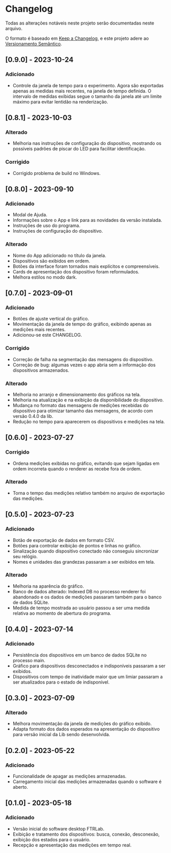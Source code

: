 # Changelog

Todas as alterações notáveis neste projeto serão documentadas neste arquivo.

O formato é baseado em [Keep a Changelog](https://keepachangelog.com/pt-BR/1.0.0/),
e este projeto adere ao [Versionamento Semântico](https://semver.org/lang/pt-BR/spec/v2.0.0.html).

## [0.9.0] - 2023-10-24

### Adicionado

- Controle da janela de tempo para o experimento. Agora são exportadas apenas as medidas mais recentes, na janela de tempo definida. O intervalo de medidas exibidas segue o tamanho da janela até um limite máximo para evitar lentidão na renderização.

## [0.8.1] - 2023-10-03

### Alterado

- Melhoria nas instruções de configuração do dispositivo, mostrando os possíveis padrões de piscar do LED para facilitar identificação.

### Corrigido

- Corrigido problema de build no Windows.

## [0.8.0] - 2023-09-10

### Adicionado

- Modal de Ajuda.
- Informações sobre o App e link para as novidades da versão instalada.
- Instruções de uso do programa.
- Instruções de configuração do dispositivo.

### Alterado

- Nome do App adicionado no título da janela.
- Dispositivos são exibidos em ordem.
- Botões da interface foram tornados mais explícitos e compreensíveis.
- Cards de apresentação dos dispositivo foram reformulados.
- Melhora estilos no modo dark.

## [0.7.0] - 2023-09-01

### Adicionado

- Botões de ajuste vertical do gráfico.
- Movimentação da janela de tempo do gráfico, exibindo apenas as medições mais recentes.
- Adicionou-se este CHANGELOG.

### Corrigido

- Correção de falha na segmentação das mensagens do dispositivo.
- Correção de bug: algumas vezes o app abria sem a informação dos dispositivos armazenados.

### Alterado

- Melhoria no arranjo e dimensionamento dos gráficos na tela.
- Melhoria na atualização e na exibição da disponibilidade do dispositivo.
- Mudança no formato das mensagens de medições recebidas do dispositivo para otimizar tamanho das mensagens, de acordo com versão 0.4.0 da lib.
- Redução no tempo para aparecerem os dispositivos e medições na tela.

## [0.6.0] - 2023-07-27

### Corrigido

- Ordena medições exibidas no gráfico, evitando que sejam ligadas em ordem incorreta quando o renderer as recebe fora de ordem.

### Alterado

- Torna o tempo das medições relativo também no arquivo de exportação das medições.

## [0.5.0] - 2023-07-23

### Adicionado

- Botão de exportação de dados em formato CSV.
- Botões para controlar exibição de pontos e linhas no gráfico.
- Sinalização quando dispositivo conectado não conseguiu sincronizar seu relógio.
- Nomes e unidades das grandezas passaram a ser exibidos em tela.

### Alterado

- Melhoria na aparência do gráfico.
- Banco de dados alterado: Indexed DB no processo renderer foi abandonado e os dados de medições passaram também para o banco de dados SQLite.
- Medida de tempo mostrada ao usuário passou a ser uma medida relativa ao momento de abertura do programa.

## [0.4.0] - 2023-07-14

### Adicionado

- Persistência dos dispositivos em um banco de dados SQLite no processo main.
- Gráfico para dispositivos desconectados e indisponíveis passaram a ser exibidos.
- Dispositivos com tempo de inatividade maior que um limiar passaram a ser atualizados para o estado de indisponível.

## [0.3.0] - 2023-07-09

### Alterado

- Melhora movimentação da janela de medições do gráfico exibido.
- Adapta formato dos dados esperados na apresentação do dispositivo para versão inicial da Lib sendo desenvolvida.

## [0.2.0] - 2023-05-22

### Adicionado

- Funcionalidade de apagar as medições armazenadas.
- Carregamento inicial das medições armazenadas quando o software é aberto.

## [0.1.0] - 2023-05-18

### Adicionado

- Versão inicial do software desktop FTRLab.
- Exibição e tratamento dos dispositivos: busca, conexão, desconexão, exibição dos estados para o usuário.
- Recepção e apresentação das medições em tempo real.
